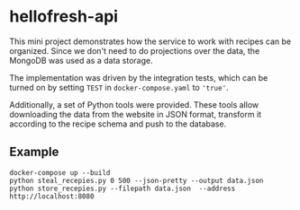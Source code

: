# hellofresh-api
This mini project demonstrates how the service to work with recipes can be organized. Since we don't need to do projections over the data, the MongoDB was used as a data storage.

The implementation was driven by the integration tests, which can be turned on by setting `TEST` in `docker-compose.yaml` to `'true'`.

Additionally, a set of Python tools were provided. These tools allow downloading the data from the website in JSON format, transform it according to the recipe schema and push to the database.

## Example
```
docker-compose up --build
python steal_recepies.py 0 500 --json-pretty --output data.json
python store_recepies.py --filepath data.json  --address http://localhost:8080
```